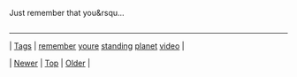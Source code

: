 <!--
title: Just remember that you&rsquo;re standing on a planet that&rsquo;s evolving And revolving at nine hundred miles an hour That&rsquo;s orbiting at nineteen miles a second, so it&rsquo;s reckoned, A sun that is the source of all our power. The sun and you and me and all the stars that we can see Are moving at a million miles a day In an outer spiral arm, at forty thousand miles an hour, Of the galaxy we call the &lsquo;Milky Way&rsquo;. Our galaxy itself contains a hundred billion stars. It&rsquo;s a hundred thousand light years side to side. It bulges in the middle, sixteen thousand light years thick, But out by us, it&rsquo;s just three thousand light years wide. We&rsquo;re thirty thousand light years from galactic central point. We go &apos;round every two hundred million years, And our galaxy is only one of millions of billions In this amazing and expanding universe. The universe itself keeps on expanding and expanding In all of the directions it can whizz As fast as it can go, at the speed of light, you know, Twelve million miles a minute, and that&rsquo;s the fastest speed there is. So remember, when you&rsquo;re feeling very small and insecure, How amazingly unlikely is your birth, And pray that there&rsquo;s intelligent life somewhere up in space, &apos;Cause there&rsquo;s bugger all down here on Earth.
date: 2020-06-28T15:27:00.250Z
tags: remember, youre, standing, planet, video
-->


Just remember that you&rsqu...

<video controls="controls" autoplay="autoplay" src="http://www.youtube.com/embed/buqtdpuZxvk" type="video/mp4" width="0" height="0"></video>

<!--BOTTOM-POST-NAVIGATION-->
---

| [Tags](tags.md) | [remember](tag-remember.md) [youre](tag-youre.md) [standing](tag-standing.md) [planet](tag-planet.md) [video](tag-video.md) |

| [Newer](73515912244.md) | [Top](index.md) | [Older](73517472123.md) |